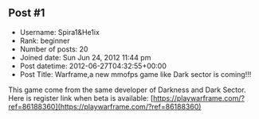 ## Post #1
- Username: Spira1&He1ix
- Rank: beginner
- Number of posts: 20
- Joined date: Sun Jun 24, 2012 11:44 pm
- Post datetime: 2012-06-27T04:32:55+00:00
- Post Title: Warframe,a new mmofps game like Dark sector is coming!!!

This game come from the same developer of Darkness and Dark Sector. Here is register link when beta is available: [https://playwarframe.com/?ref=86188360](https://playwarframe.com/?ref=86188360)
